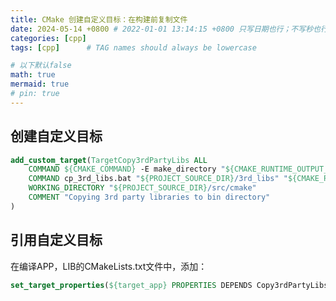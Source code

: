```yaml
---
title: CMake 创建自定义目标：在构建前复制文件
date: 2024-05-14 +0800 # 2022-01-01 13:14:15 +0800 只写日期也行；不写秒也行；这样也行 2022-03-09T00:55:42+08:00
categories: [cpp]
tags: [cpp]      # TAG names should always be lowercase

# 以下默认false
math: true
mermaid: true
# pin: true
---
```


## 创建自定义目标

```cmake
add_custom_target(TargetCopy3rdPartyLibs ALL
    COMMAND ${CMAKE_COMMAND} -E make_directory "${CMAKE_RUNTIME_OUTPUT_DIRECTORY}"
    COMMAND cp_3rd_libs.bat "${PROJECT_SOURCE_DIR}/3rd_libs" "${CMAKE_RUNTIME_OUTPUT_DIRECTORY}"
    WORKING_DIRECTORY "${PROJECT_SOURCE_DIR}/src/cmake"
    COMMENT "Copying 3rd party libraries to bin directory"
)
```

## 引用自定义目标

在编译APP，LIB的CMakeLists.txt文件中，添加：

```cmake
set_target_properties(${target_app} PROPERTIES DEPENDS Copy3rdPartyLibs)
```
